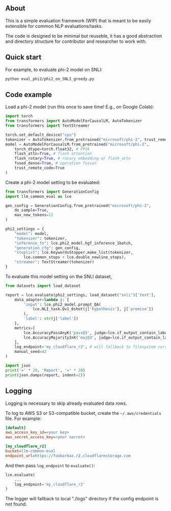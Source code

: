 ## About
This is a simple evaluation framework (WIP) that is meant to be easily extensible for common NLP evaluations/tasks.

The code is designed to be minimal but reuseble, it has a good abstraction and directory structure for contributor and researcher to work with.  

## Quick start
For example, to evaluate phi-2 model on SNLI:
```sh
python eval_phi2/phi2_on_SNLI_greedy.py
```

## Code example
Load a phi-2 model (run this once to save time! E.g., on Google Colab):
```py
import torch
from transformers import AutoModelForCausalLM, AutoTokenizer
from transformers import TextStreamer

torch.set_default_device("cpu")
tokenizer = AutoTokenizer.from_pretrained("microsoft/phi-2", trust_remote_code=True)
model = AutoModelForCausalLM.from_pretrained("microsoft/phi-2",
    torch_dtype=torch.float32, # FP16
    flash_attn=True, # flash attention
    flash_rotary=True, # rotary embedding w/ flash_attn
    fused_dense=True, # operation fusion
    trust_remote_code=True
)
```

Create a phi-2 model setting to be evaluated:
```py
from transformers import GenerationConfig
import llm_common_eval as lce

gen_config = GenerationConfig.from_pretrained("microsoft/phi-2",
    do_sample=True,
    max_new_tokens=12
)

phi2_settings = {
    "model": model,
    "tokenizer": tokenizer,
    "inference_fn": lce.phi2_model.hgf_inference_1batch,
    "generation_cfg": gen_config,
    "stoplist": lce.KeywordsStopper.make_list(tokenizer,
        lce.common_stops + lce.double_newline_stops),
    "streamer": TextStreamer(tokenizer)
}
```

To evaluate this model setting on the SNLI dataset, 
```py
from datasets import load_dataset

report = lce.evaluate(phi2_settings, load_dataset("snli")['test'],
    data_adapter=lambda j: {
        'input': lce.phi2_model.prompt_QA(
            lce.NLI_task.Qv1_0shot(j['hypothesis'], j['premise'])
        ),
        'label': str(j['label'])
    },
    metrics=[
        lce.AccuracyPassAnyK('pass@3', judge=lce.if_output_contain_label, n_trials=3),
        lce.AccuracyMajorityInK('maj@3', judge=lce.if_output_contain_label, n_trials=3)
    ],
    log_endpoint='my_cloudflare_r2', # will fallback to filesystem current directory.
    manual_seed=42
)

import json
print('=' * 20, 'Report', '=' * 20)
print(json.dumps(report, indent=2))
```

## Logging
Logging is necessary to skip already evaluated data rows.

To log to AWS S3 or S3-compatible bucket, create the `~/.aws/credentials` file.
For example:
```ini
[default]
aws_access_key_id=<your key>
aws_secret_access_key=<your secret>

[my_cloudflare_r2]
bucket=llm-common-eval
endpoint_url=https://foobarbaz.r2.cloudflarestorage.com
```

And then pass `log_endpoint` to `evaluate()`:
```py
lce.evaluate(
    ...
    log_endpoint='my_cloudflare_r2'
)
```
The logger will fallback to local "./logs" directory if the config endpoint is not found.

